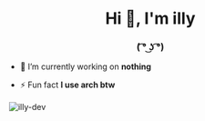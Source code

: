 <h1 align="center">Hi 👋, I'm illy</h1>
<h3 align="center">( ͡° ͜ʖ ͡°)</h3>

- 🔭 I’m currently working on **nothing**

- ⚡ Fun fact **I use arch btw**

<p align="left">
</p>


<p>&nbsp;<img align="center" src="https://github-readme-stats.vercel.app/api?username=illy-dev&show_icons=true&locale=en" alt="illy-dev" /></p>
